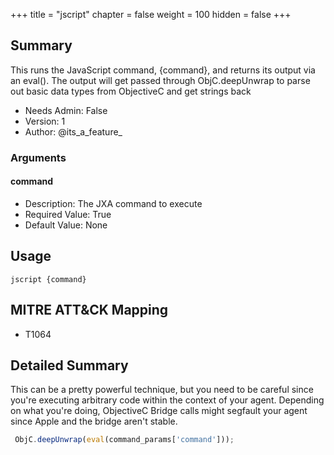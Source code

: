 +++
title = "jscript"
chapter = false
weight = 100
hidden = false
+++

## Summary

This runs the JavaScript command, {command}, and returns its output via an eval(). The output will get passed through ObjC.deepUnwrap to parse out basic data types from ObjectiveC and get strings back 
- Needs Admin: False  
- Version: 1  
- Author: @its_a_feature_  

### Arguments

#### command

- Description: The JXA command to execute
- Required Value: True  
- Default Value: None  

## Usage

```
jscript {command}
```

## MITRE ATT&CK Mapping

- T1064  
## Detailed Summary
This can be a pretty powerful technique, but you need to be careful since you're executing arbitrary code within the context of your agent. Depending on what you're doing, ObjectiveC Bridge calls might segfault your agent since Apple and the bridge aren't stable.
```JavaScript
 ObjC.deepUnwrap(eval(command_params['command']));
```
